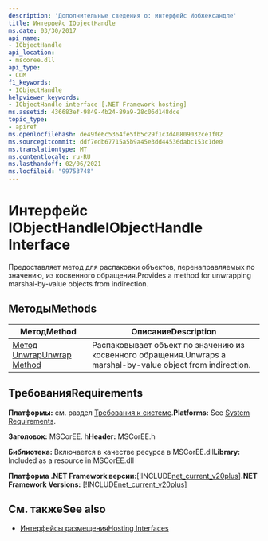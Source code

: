 ```yaml
---
description: 'Дополнительные сведения о: интерфейс Иобжександле'
title: Интерфейс IObjectHandle
ms.date: 03/30/2017
api_name:
- IObjectHandle
api_location:
- mscoree.dll
api_type:
- COM
f1_keywords:
- IObjectHandle
helpviewer_keywords:
- IObjectHandle interface [.NET Framework hosting]
ms.assetid: 436683ef-9849-4b24-89a9-28c06d148dce
topic_type:
- apiref
ms.openlocfilehash: de49fe6c5364fe5fb5c29f1c3d40809032ce1f02
ms.sourcegitcommit: ddf7edb67715a5b9a45e3dd44536dabc153c1de0
ms.translationtype: MT
ms.contentlocale: ru-RU
ms.lasthandoff: 02/06/2021
ms.locfileid: "99753748"
---
```

# <a name="iobjecthandle-interface"></a><span data-ttu-id="3ee1e-103">Интерфейс IObjectHandle</span><span class="sxs-lookup"><span data-stu-id="3ee1e-103">IObjectHandle Interface</span></span>

<span data-ttu-id="3ee1e-104">Предоставляет метод для распаковки объектов, перенаправляемых по значению, из косвенного обращения.</span><span class="sxs-lookup"><span data-stu-id="3ee1e-104">Provides a method for unwrapping marshal-by-value objects from indirection.</span></span>  
  
## <a name="methods"></a><span data-ttu-id="3ee1e-105">Методы</span><span class="sxs-lookup"><span data-stu-id="3ee1e-105">Methods</span></span>  
  
|<span data-ttu-id="3ee1e-106">Метод</span><span class="sxs-lookup"><span data-stu-id="3ee1e-106">Method</span></span>|<span data-ttu-id="3ee1e-107">Описание</span><span class="sxs-lookup"><span data-stu-id="3ee1e-107">Description</span></span>|  
|------------|-----------------|  
|[<span data-ttu-id="3ee1e-108">Метод Unwrap</span><span class="sxs-lookup"><span data-stu-id="3ee1e-108">Unwrap Method</span></span>](iobjecthandle-unwrap-method.md)|<span data-ttu-id="3ee1e-109">Распаковывает объект по значению из косвенного обращения.</span><span class="sxs-lookup"><span data-stu-id="3ee1e-109">Unwraps a marshal-by-value object from indirection.</span></span>|  
  
## <a name="requirements"></a><span data-ttu-id="3ee1e-110">Требования</span><span class="sxs-lookup"><span data-stu-id="3ee1e-110">Requirements</span></span>  

 <span data-ttu-id="3ee1e-111">**Платформы:** см. раздел [Требования к системе](../../get-started/system-requirements.md).</span><span class="sxs-lookup"><span data-stu-id="3ee1e-111">**Platforms:** See [System Requirements](../../get-started/system-requirements.md).</span></span>  
  
 <span data-ttu-id="3ee1e-112">**Заголовок:** MSCorEE. h</span><span class="sxs-lookup"><span data-stu-id="3ee1e-112">**Header:** MSCorEE.h</span></span>  
  
 <span data-ttu-id="3ee1e-113">**Библиотека:** Включается в качестве ресурса в MSCorEE.dll</span><span class="sxs-lookup"><span data-stu-id="3ee1e-113">**Library:** Included as a resource in MSCorEE.dll</span></span>  
  
 <span data-ttu-id="3ee1e-114">**Платформа .NET Framework версии:**[!INCLUDE[net_current_v20plus](../../../../includes/net-current-v20plus-md.md)]</span><span class="sxs-lookup"><span data-stu-id="3ee1e-114">**.NET Framework Versions:** [!INCLUDE[net_current_v20plus](../../../../includes/net-current-v20plus-md.md)]</span></span>  
  
## <a name="see-also"></a><span data-ttu-id="3ee1e-115">См. также</span><span class="sxs-lookup"><span data-stu-id="3ee1e-115">See also</span></span>

- [<span data-ttu-id="3ee1e-116">Интерфейсы размещения</span><span class="sxs-lookup"><span data-stu-id="3ee1e-116">Hosting Interfaces</span></span>](hosting-interfaces.md)
